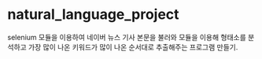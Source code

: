 # natural_language_project

selenium 모듈을 이용하여 네이버 뉴스 기사 본문을 불러와 모듈을 이용해 형태소를 분석하고
가장 많이 나온 키워드가 많이 나온 순서대로 추출해주는 프로그램 만들기.

